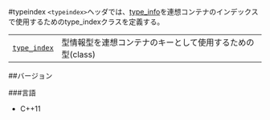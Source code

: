 #typeindex
`<typeindex>`ヘッダでは、[type_info](/reference/typeinfo/type_info.md)を連想コンテナのインデックスで使用するためのtype_indexクラスを定義する。


| | |
|-------------------------------------------------------------------------------------------------------------|------------------------------------------------------------------------------------|
| [`type_index`](./typeindex/type_index.md) | 型情報型を連想コンテナのキーとして使用するための型(class) |


##バージョン

###言語

- C++11

